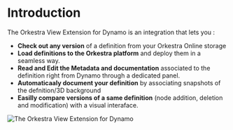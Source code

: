 # Introduction

The Orkestra View Extension for Dynamo is an integration that lets you :

* **Check out any version** of a definition from your Orkestra Online storage 
* **Load definitions to the Orkestra platform** and deploy them in a seamless way.
* **Read and Edit  the Metadata and documentation** associated to the definition right from Dynamo through a dedicated panel. 
* **Automaticaaly document your definition** by associating snapshots of the defnition/3D background 
* **Easilly compare versions of a same definition** \(node addition, deletion and modification\) with a visual interaface.

![The Orkestra View Extension for Dynamo](https://datashapes.files.wordpress.com/2020/05/viewextension.png?)

